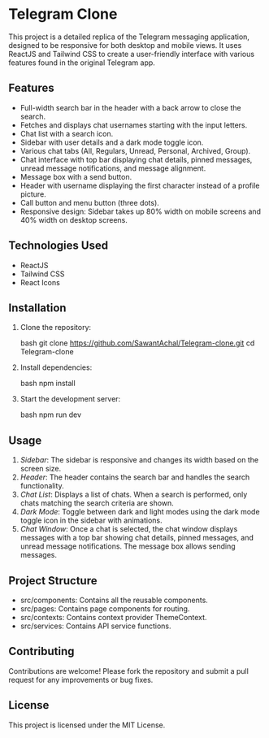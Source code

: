 # Telegram Clone

This project is a detailed replica of the Telegram messaging application, designed to be responsive for both desktop and mobile views. It uses ReactJS and Tailwind CSS to create a user-friendly interface with various features found in the original Telegram app.

## Features

- Full-width search bar in the header with a back arrow to close the search.
- Fetches and displays chat usernames starting with the input letters.
- Chat list with a search icon.
- Sidebar with user details and a dark mode toggle icon.
- Various chat tabs (All, Regulars, Unread, Personal, Archived, Group).
- Chat interface with top bar displaying chat details, pinned messages, unread message notifications, and message alignment.
- Message box with a send button.
- Header with username displaying the first character instead of a profile picture.
- Call button and menu button (three dots).
- Responsive design: Sidebar takes up 80% width on mobile screens and 40% width on desktop screens.

## Technologies Used

- ReactJS
- Tailwind CSS
- React Icons

## Installation

1. Clone the repository:

    bash
    git clone https://github.com/SawantAchal/Telegram-clone.git
    cd Telegram-clone
    

2. Install dependencies:

    bash
    npm install
    

3. Start the development server:

    bash
    npm run dev
    

## Usage

1. *Sidebar*: The sidebar is responsive and changes its width based on the screen size.
2. *Header*: The header contains the search bar and handles the search functionality.
3. *Chat List*: Displays a list of chats. When a search is performed, only chats matching the search criteria are shown.
4. *Dark Mode*: Toggle between dark and light modes using the dark mode toggle icon in the sidebar with animations.
5. *Chat Window*: Once a chat is selected, the chat window displays messages with a top bar showing chat details, pinned messages, and unread message notifications. The message box allows sending messages.

## Project Structure

- src/components: Contains all the reusable components.
- src/pages: Contains page components for routing.
- src/contexts: Contains context provider ThemeContext.
- src/services: Contains API service functions.

## Contributing

Contributions are welcome! Please fork the repository and submit a pull request for any improvements or bug fixes.

## License

This project is licensed under the MIT License.
